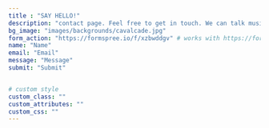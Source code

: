 ```yaml
---
title : "SAY HELLO!"
description: "contact page. Feel free to get in touch. We can talk music !"
bg_image: "images/backgrounds/cavalcade.jpg"
form_action: "https://formspree.io/f/xzbwddgv" # works with https://formspree
name: "Name"
email: "Email"
message: "Message"
submit: "Submit"


# custom style
custom_class: "" 
custom_attributes: "" 
custom_css: ""
---
```


